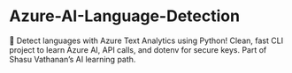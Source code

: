 # Azure-AI-Language-Detection
🚀 Detect languages with Azure Text Analytics using Python! Clean, fast CLI project to learn Azure AI, API calls, and dotenv for secure keys. Part of Shasu Vathanan’s AI learning path.

